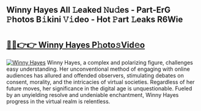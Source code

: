 ## Winny Hayes All 𝙻eaked 𝙽u𝚍es - Part-ErG 𝙿hotos B𝚒kini 𝚅𝚒deo - Hot 𝙿art 𝙻eaks R6Wie

# <h2><a href="http://ld19yi4.urlbe.top/?page=Winny+Hayes">🔗🔗👉👉 Winny Hayes P𝚑oto𝚜Vid𝚎o</a></h2>

[![Winny Hayes](https://i.imgur.com/eBuTRDB.gif)](http://ld19yi4.urlbe.top/?page=Winny+Hayes)
Winny Hayes, a complex and polarizing figure, challenges easy understanding. Her unconventional method of engaging with online audiences has allured and offended observers, stimulating debates on consent, morality, and the intricacies of virtual societies. Regardless of her future moves, her significance in the digital age is unquestionable. Fueled by an unyielding resolve and undeniable enchantment, Winny Hayes progress in the virtual realm is relentless.
